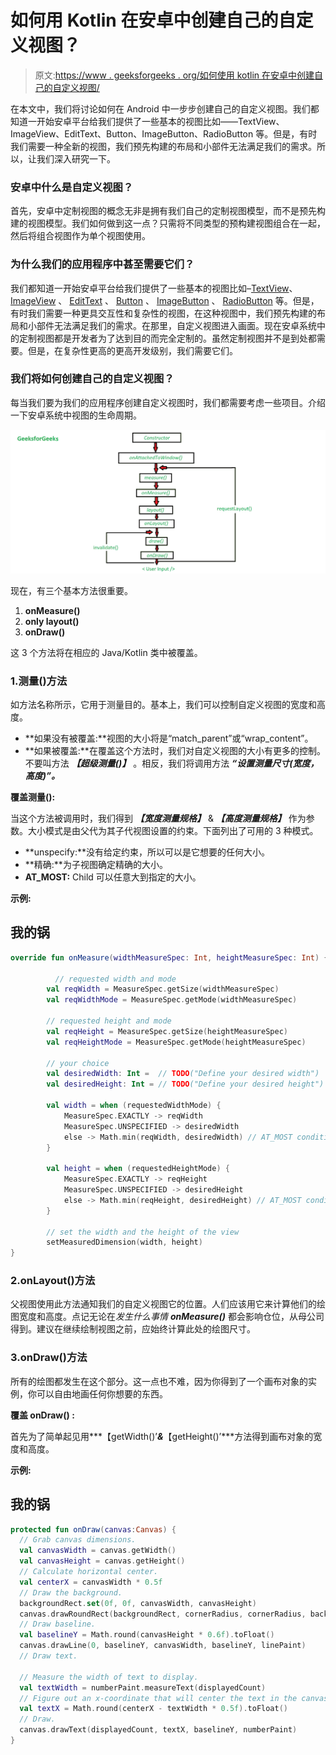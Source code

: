 # 如何用 Kotlin 在安卓中创建自己的自定义视图？

> 原文:[https://www . geeksforgeeks . org/如何使用 kotlin 在安卓中创建自己的自定义视图/](https://www.geeksforgeeks.org/how-to-create-your-own-custom-view-in-android-with-kotlin/)

在本文中，我们将讨论如何在 Android 中一步步创建自己的自定义视图。我们都知道一开始安卓平台给我们提供了一些基本的视图比如——TextView、ImageView、EditText、Button、ImageButton、RadioButton 等。但是，有时我们需要一种全新的视图，我们预先构建的布局和小部件无法满足我们的需求。所以，让我们深入研究一下。

### 安卓中什么是自定义视图？

首先，安卓中定制视图的概念无非是拥有我们自己的定制视图模型，而不是预先构建的视图模型。我们如何做到这一点？只需将不同类型的预构建视图组合在一起，然后将组合视图作为单个视图使用。

### 为什么我们的应用程序中甚至需要它们？

我们都知道一开始安卓平台给我们提供了一些基本的视图比如–[TextView](https://www.geeksforgeeks.org/textview-in-kotlin/)、 [ImageView](https://www.geeksforgeeks.org/imageview-in-android-with-example/) 、 [EditText](https://www.geeksforgeeks.org/android-edittext-in-kotlin/) 、 [Button](https://www.geeksforgeeks.org/button-in-kotlin/) 、 [ImageButton](https://www.geeksforgeeks.org/imagebutton-in-kotlin/) 、 [RadioButton](https://www.geeksforgeeks.org/radiobutton-in-kotlin/) 等。但是，有时我们需要一种更具交互性和复杂性的视图，在这种视图中，我们预先构建的布局和小部件无法满足我们的需求。在那里，自定义视图进入画面。现在安卓系统中的定制视图都是开发者为了达到目的而完全定制的。虽然定制视图并不是到处都需要。但是，在复杂性更高的更高开发级别，我们需要它们。

### 我们将如何创建自己的自定义视图？

每当我们要为我们的应用程序创建自定义视图时，我们都需要考虑一些项目。介绍一下安卓系统中视图的生命周期。

![](img/a46a5bbe22d0e154c3554dbb20534d70.png)

现在，有三个基本方法很重要。

1.  **onMeasure()**
2.  **only layout()**
3.  **onDraw()**

这 3 个方法将在相应的 Java/Kotlin 类中被覆盖。

### 1.测量()方法

如方法名称所示，它用于测量目的。基本上，我们可以控制自定义视图的宽度和高度。

*   **如果没有被覆盖:**视图的大小将是“match_parent”或“wrap_content”。
*   **如果被覆盖:**在覆盖这个方法时，我们对自定义视图的大小有更多的控制。不要叫方法 ***【超级测量()】*** 。相反，我们将调用方法 ***“设置测量尺寸(宽度，高度)”。***

**覆盖测量():**

当这个方法被调用时，我们得到 ***【宽度测量规格】*** & ***【高度测量规格】*** 作为参数。大小模式是由父代为其子代视图设置的约束。下面列出了可用的 3 种模式。

*   **unspecify:**没有给定约束，所以可以是它想要的任何大小。
*   **精确:**为子视图确定精确的大小。
*   **AT_MOST:** Child 可以任意大到指定的大小。

**示例:**

## 我的锅

```kt
override fun onMeasure(widthMeasureSpec: Int, heightMeasureSpec: Int) {

          // requested width and mode
        val reqWidth = MeasureSpec.getSize(widthMeasureSpec)
        val reqWidthMode = MeasureSpec.getMode(widthMeasureSpec)

        // requested height and mode
        val reqHeight = MeasureSpec.getSize(heightMeasureSpec)
        val reqHeightMode = MeasureSpec.getMode(heightMeasureSpec)

        // your choice
        val desiredWidth: Int =  // TODO("Define your desired width")
        val desiredHeight: Int = // TODO("Define your desired height")

        val width = when (requestedWidthMode) {
            MeasureSpec.EXACTLY -> reqWidth
            MeasureSpec.UNSPECIFIED -> desiredWidth
            else -> Math.min(reqWidth, desiredWidth) // AT_MOST condition
        }

        val height = when (requestedHeightMode) {
            MeasureSpec.EXACTLY -> reqHeight
            MeasureSpec.UNSPECIFIED -> desiredHeight
            else -> Math.min(reqHeight, desiredHeight) // AT_MOST condition
        }

        // set the width and the height of the view
        setMeasuredDimension(width, height)
}
```

### 2.onLayout()方法

父视图使用此方法通知我们的自定义视图它的位置。人们应该用它来计算他们的绘图宽度和高度。点记无论在*发生什么事情 **onMeasure()*** 都会影响仓位，从母公司得到。建议在继续绘制视图之前，应始终计算此处的绘图尺寸。

### 3.onDraw()方法

所有的绘图都发生在这个部分。这一点也不难，因为你得到了一个画布对象的实例，你可以自由地画任何你想要的东西。

**覆盖 onDraw() :**

首先为了简单起见用***【getWidth()’***&***【getHeight()’***方法得到画布对象的宽度和高度。

**示例:**

## 我的锅

```kt
protected fun onDraw(canvas:Canvas) {
  // Grab canvas dimensions.
  val canvasWidth = canvas.getWidth()
  val canvasHeight = canvas.getHeight()
  // Calculate horizontal center.
  val centerX = canvasWidth * 0.5f
  // Draw the background.
  backgroundRect.set(0f, 0f, canvasWidth, canvasHeight)
  canvas.drawRoundRect(backgroundRect, cornerRadius, cornerRadius, backgroundPaint)
  // Draw baseline.
  val baselineY = Math.round(canvasHeight * 0.6f).toFloat()
  canvas.drawLine(0, baselineY, canvasWidth, baselineY, linePaint)
  // Draw text.

  // Measure the width of text to display.
  val textWidth = numberPaint.measureText(displayedCount)
  // Figure out an x-coordinate that will center the text in the canvas.
  val textX = Math.round(centerX - textWidth * 0.5f).toFloat()
  // Draw.
  canvas.drawText(displayedCount, textX, baselineY, numberPaint)
}
```